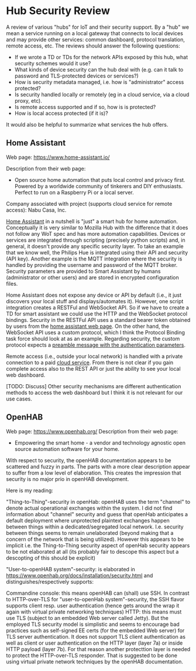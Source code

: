 # Hub Security Review
A review of various "hubs" for IoT and their security support.
By a "hub" we mean a service running on a local gateway that connects to local devices and
may provide other services: common dashboard, protocol translation, remote access, etc.
The reviews should answer the following questions:
* If we wrote a TD or TDs for the network APIs exposed by this hub, what security schemes would it use?   
* What kinds of device security can the hub deal with (e.g. can it talk to password and TLS-protected devices or services?)
* How is security metadata managed, i.e. how is "administrator" access protected?
* Is security handled locally or remotely (eg in a cloud service, via a cloud proxy, etc).
* Is remote access supported and if so, how is is protected?
* How is local access protected (if it is)?

It would also be helpful to summarize what services the hub offers.

## Home Assistant
Web page: https://www.home-assistant.io/

Description from their web page:
* Open source home automation that puts local control and privacy first.
  Powered by a worldwide community of tinkerers and DIY enthusiasts.
  Perfect to run on a Raspberry Pi or a local server.

Company associated with project (supports cloud service for remote access): Nabu Casa, Inc.

[Home Assistant](https://www.home-assistant.io/) in a nutshell is "just" a smart hub for home automation.
Conceptually it is very similar to Mozilla Hub with the difference that it does not
follow any WoT spec and has more automation capabilities. 
Devices or services are integrated through scripting (precisely python scripts) and,
in general, it doesn't provide any specific security layer.
To take an example that we know well,
the Philips Hue is integrated using their API and security (API key).
Another example is the MQTT integration where the security is handled by
providing the username and password of the MQTT broker.
Security parameters are provided to Smart Assistant by humans
(administrator or other users) and are stored in encrypted configuration files.

Home Assistant does not expose any device or API by default
(i.e., it just discovers your local stuff and displays/automates it).
However, one script integration creates a RESTFul and WebSocket API.
So if we have to create a TD for smart assistant we could use the HTTP
and the WebSocket protocol bindings.
Security in the RESTFul API uses a standard bearer token obtained by users
from the [home assistant web page](https://developers.home-assistant.io/docs/api/rest).
On the other hand, the WebSocket API uses a custom protocol,
which I think the Protocol Binding task force should look at as an example.
Regarding security,
the custom protocol expects a 
[preamble message with the authentication parameters](https://developers.home-assistant.io/docs/api/websocket#server-states).

Remote access (i.e., outside your local network) is handled with a private connection
to a paid [cloud service](https://www.nabucasa.com/).
From there is not clear if you gain complete access also to the REST API
or just the ability to see your local web dashboard.

[TODO: Discuss] Other security mechanisms are different authentication methods to access the
web dashboard but I think it is not relevant for our use cases.

## OpenHAB
Web page: https://www.openhab.org/
Description from their web page:
* Empowering the smart home - a vendor and technology agnostic open source automation software for your home.

With respect to security, the openHAB documentation appears to be scattered and fuzzy in parts.
The parts with a more clear description appear to suffer from a low level of elaboration.
This creates the impression that security is no major prio in openHAB development.

Here is my reading:

"Thing-to-Thing"-security in openHab: openHAB uses the term "channel" to denote actual
operational exchanges within the system.
I did not find information about "channel" security and guess that openHab anticipates a
default deployment where unprotected plaintext exchanges happen between things within a
dedicated/segregated local network.
I.e. security between things seems to remain unelaborated
(beyond making that a concern of the network that is being utilized).
However this appears to be implicit i.e. the Thing-to-Thing security aspect of openHab
security appears to be not elaborated at all (its probably fair to descope this
aspect but a descopting of this should be explicit)

"User-to-openHAB system"-security: is elaborated in
https://www.openhab.org/docs/installation/security.html
and distinguishes/respectively supports:

Commandine console: this means openHAB can (shall) use SSH.
In contrast to HTTP-over-TLS for "user-to-openHab system"-security,
the SSH flavor supports client resp. user authentication
(hence gets around the wrap it again with virtual private networking techniques)
HTTP: this means must use TLS (subject to an embedded Web server called Jetty).
But the employed TLS security model is simplistic and seems to encourage
bad practices such as self-signed EE certs (for the embedded Web server)
for TLS server authentication.
It does not support TLS client authentication as well as client or user
authentication on the HTTP layer (layer 7a) or inside HTTP payload (layer 7b).
For that reason another protecttion layer is needed to protect the HTTP-over-TLS responder.
That is suggested to be done using virtual private network techniques by the openHAB
documentation.
